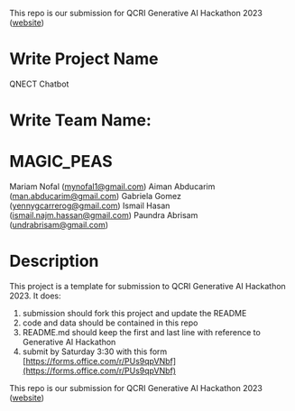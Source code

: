 This repo is our submission for QCRI Generative AI Hackathon 2023 ([website](https://genai23.qcri.org))


Write Project Name
==
QNECT Chatbot

Write Team Name:
==
MAGIC_PEAS
==
Mariam Nofal (mynofal1@gmail.com)
Aiman Abducarim (man.abducarim@gmail.com)
Gabriela Gomez (yennygcarrerog@gmail.com)
Ismail Hasan (ismail.najm.hassan@gmail.com)
Paundra Abrisam (undrabrisam@gmail.com)

Description
==
This project is a template for submission to QCRI Generative AI Hackathon 2023. It does:
1. submission should fork this project and update the README
2. code and data should be contained in this repo
3. README.md should keep the first and last line with reference to Generative AI Hackathon
4. submit by Saturday 3:30 with this form [https://forms.office.com/r/PUs9qpVNbf](https://forms.office.com/r/PUs9qpVNbf)


This repo is our submission for QCRI Generative AI Hackathon 2023 ([website](https://genai23.qcri.org))
